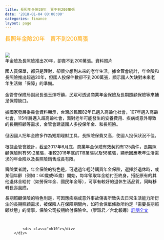 ```yaml
---
title: 長照年金險20年　賣不到200萬張
date: '2018-01-04 00:00:00'
categories: finance
layout: page
---
```


<div class="text">
			<div>
	<span style="color:#ffa500;"><span style="font-size:18px;">長照年金險20年　賣不到200萬張</span></span></div>
<div>
	&nbsp;</div>
<div>
	&nbsp;</div>
<div>
	<span style="font-size:14px;"><span style="color:#000000;"><img src="https://img.appledaily.com.tw/images/ReNews/20180103/640_e80e85d37443bd5cdc7b05104e3467b7.jpg"></span></span></div>
<div>
	<figcaption><span style="font-size:14px;"><span style="color:#000000;">年金險及長照險推出20年，卻賣不到200萬張。資料照片</span></span></figcaption></div>
<div>
	<article>
		<div>
			<p>
				<span style="font-size:14px;"><span style="color:#000000;">國人買保單，都只是理財，卻很少想到未來的老年生活。據金管會統計，年金險和長照險推出超過20年，但國人投保件數卻不到200萬張，顯示國人欠缺對未來老年生活做「保障」的準備。<br>
				<br>
				金管會保險局副局長張玉煇呼籲，民眾可透過商業年金保險及長期照顧保險等來補足保障缺口。<br>
				<br>
				據國家發展委員會資料顯示，台灣於民國82年已邁入高齡化社會，107年邁入高齡社會，115年將邁入超高齡社會，面對老年可能發生的安養費用、疾病或意外導致的長期照顧等需求，金管會建議國人多投保年金、和長照險。<br>
				<br>
				但因國人把年金險多作為短期理財工具，長照險保費又高，使國人投保狀況不佳。<br>
				<br>
				根據金管會統計，截至2017年6月底，商業年金保險有效契約有125萬件，長期照顧保險則有59.2萬張，相較2016年底的118萬張以及58萬張，顯示因應老年生活需求的年金險以及長照險銷售成長有限。</span></span></p>
			<p>
				<span style="font-size:14px;"><span style="color:#000000;">壽險業者說，年金保險的特色是，可透過年輕時購買年金保險，選擇於退休時，或某個年齡（例如：60歲或65歲）開始，每年領取年金給付至終身，搭配原有的其他退休金給付（如勞保年金、國民年金等），可享有較好的退休生活品質，同時移轉長壽風險。</span></span></p>
			<p>
				<span style="font-size:14px;"><span style="color:#000000;">長期照顧保險的特色則是，可因應疾病或意外事故傷害所致失去日常生活能力所衍生的長期照顧需求，被保險人在保障期間內，如符合保單條款所約定「需要長期照顧狀態」的情事，保險公司按期給付保險金。（廖珮君／台北報導）</span><a href="https://tw.appledaily.com/new/realtime/20180103/1271383/"><span style="color:#0000ff;">詳閱全文</span></a></span></p>
		</div>
	</article>
</div>
<div>
	&nbsp;</div>

			<div class="mh10"></div>
		</div>